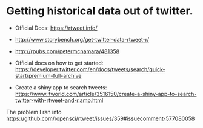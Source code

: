 # Getting historical data out of twitter. 

* Official Docs: https://rtweet.info/
* http://www.storybench.org/get-twitter-data-rtweet-r/
* http://rpubs.com/petermcnamara/481358
* Official docs on how to get started: https://developer.twitter.com/en/docs/tweets/search/quick-start/premium-full-archive 

* Create a shiny app to search tweets: 
https://www.itworld.com/article/3516150/create-a-shiny-app-to-search-twitter-with-rtweet-and-r.amp.html


The problem I ran into
https://github.com/ropensci/rtweet/issues/359#issuecomment-577080058
